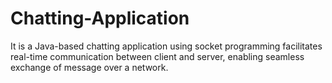 # Chatting-Application
It is a Java-based chatting application using socket programming facilitates real-time communication between client and server, enabling seamless exchange of message over a network.
